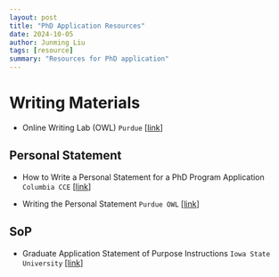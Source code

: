 ```yaml
---
layout: post
title: "PhD Application Resources"
date: 2024-10-05
author: Junming Liu
tags: [resource]
summary: "Resources for PhD application"
---
```


# Writing Materials

- Online Writing Lab (OWL) `Purdue` [[link](https://owl.english.purdue.edu/owl/resource/642/02/)]

## Personal Statement

- How to Write a Personal Statement for a PhD Program Application `Columbia CCE` [[link](https://www.careereducation.columbia.edu/resources/how-write-personal-statement-phd-program-application)]

- Writing the Personal Statement `Purdue OWL` [[link](https://owl.purdue.edu/owl/job_search_writing/preparing_an_application/writing_the_personal_statement/index.html)]

## SoP

- Graduate Application Statement of Purpose Instructions `Iowa State University` [[link](https://iastate.app.box.com/v/gradpurposestatement)]